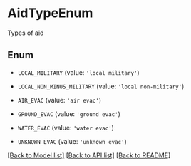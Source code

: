 # AidTypeEnum

Types of aid

## Enum

* `LOCAL_MILITARY` (value: `'local military'`)

* `LOCAL_NON_MINUS_MILITARY` (value: `'local non-military'`)

* `AIR_EVAC` (value: `'air evac'`)

* `GROUND_EVAC` (value: `'ground evac'`)

* `WATER_EVAC` (value: `'water evac'`)

* `UNKNOWN_EVAC` (value: `'unknown evac'`)

[[Back to Model list]](../README.md#documentation-for-models) [[Back to API list]](../README.md#documentation-for-api-endpoints) [[Back to README]](../README.md)


